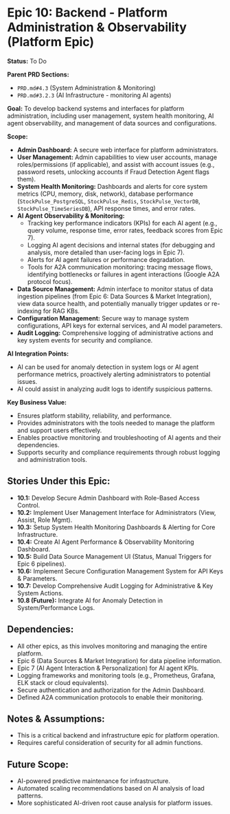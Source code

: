 # Epic 10: Backend - Platform Administration & Observability (Platform Epic)

**Status:** To Do

**Parent PRD Sections:**

- `PRD.md#4.3` (System Administration & Monitoring)
- `PRD.md#3.2.3` (AI Infrastructure - monitoring AI agents)

**Goal:** To develop backend systems and interfaces for platform administration, including user management, system health monitoring, AI agent observability, and management of data sources and configurations.

**Scope:**

- **Admin Dashboard:** A secure web interface for platform administrators.
- **User Management:** Admin capabilities to view user accounts, manage roles/permissions (if applicable), and assist with account issues (e.g., password resets, unlocking accounts if Fraud Detection Agent flags them).
- **System Health Monitoring:** Dashboards and alerts for core system metrics (CPU, memory, disk, network), database performance (`StockPulse_PostgreSQL`, `StockPulse_Redis`, `StockPulse_VectorDB`, `StockPulse_TimeSeriesDB`), API response times, and error rates.
- **AI Agent Observability & Monitoring:**
  - Tracking key performance indicators (KPIs) for each AI agent (e.g., query volume, response time, error rates, feedback scores from Epic 7).
  - Logging AI agent decisions and internal states (for debugging and analysis, more detailed than user-facing logs in Epic 7).
  - Alerts for AI agent failures or performance degradation.
  - Tools for A2A communication monitoring: tracing message flows, identifying bottlenecks or failures in agent interactions (Google A2A protocol focus).
- **Data Source Management:** Admin interface to monitor status of data ingestion pipelines (from Epic 6: Data Sources & Market Integration), view data source health, and potentially manually trigger updates or re-indexing for RAG KBs.
- **Configuration Management:** Secure way to manage system configurations, API keys for external services, and AI model parameters.
- **Audit Logging:** Comprehensive logging of administrative actions and key system events for security and compliance.

**AI Integration Points:**

- AI can be used for anomaly detection in system logs or AI agent performance metrics, proactively alerting administrators to potential issues.
- AI could assist in analyzing audit logs to identify suspicious patterns.

**Key Business Value:**

- Ensures platform stability, reliability, and performance.
- Provides administrators with the tools needed to manage the platform and support users effectively.
- Enables proactive monitoring and troubleshooting of AI agents and their dependencies.
- Supports security and compliance requirements through robust logging and administration tools.

## Stories Under this Epic:

- **10.1:** Develop Secure Admin Dashboard with Role-Based Access Control.
- **10.2:** Implement User Management Interface for Administrators (View, Assist, Role Mgmt).
- **10.3:** Setup System Health Monitoring Dashboards & Alerting for Core Infrastructure.
- **10.4:** Create AI Agent Performance & Observability Monitoring Dashboard.
- **10.5:** Build Data Source Management UI (Status, Manual Triggers for Epic 6 pipelines).
- **10.6:** Implement Secure Configuration Management System for API Keys & Parameters.
- **10.7:** Develop Comprehensive Audit Logging for Administrative & Key System Actions.
- **10.8 (Future):** Integrate AI for Anomaly Detection in System/Performance Logs.

## Dependencies:

- All other epics, as this involves monitoring and managing the entire platform.
- Epic 6 (Data Sources & Market Integration) for data pipeline information.
- Epic 7 (AI Agent Interaction & Personalization) for AI agent KPIs.
- Logging frameworks and monitoring tools (e.g., Prometheus, Grafana, ELK stack or cloud equivalents).
- Secure authentication and authorization for the Admin Dashboard.
- Defined A2A communication protocols to enable their monitoring.

## Notes & Assumptions:

- This is a critical backend and infrastructure epic for platform operation.
- Requires careful consideration of security for all admin functions.

## Future Scope:

- AI-powered predictive maintenance for infrastructure.
- Automated scaling recommendations based on AI analysis of load patterns.
- More sophisticated AI-driven root cause analysis for platform issues.
